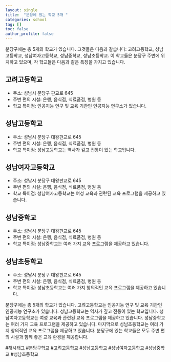 ```yaml
---
layout: single
title:  "분당에 있는 학교 5개 "
categories: school
tag: []
toc: false
author_profile: false
---
```

분당구에는 총 5개의 학교가 있습니다. 그것들은 다음과 같습니다: 고려고등학교, 성남고등학교, 성남여자고등학교, 성남중학교, 성남초등학교. 이 학교들은 분당구 주변에 위치하고 있으며, 각 학교들은 다음과 같은 특징을 가지고 있습니다.

## 고려고등학교

* 주소: 성남시 분당구 판교로 645
* 주변 편의 시설: 은행, 음식점, 식료품점, 병원 등
* 학교 특이점: 인공지능 연구 및 교육 기관인 인공지능 연구소가 있습니다.

## 성남고등학교

* 주소: 성남시 분당구 대왕판교로 645
* 주변 편의 시설: 은행, 음식점, 식료품점, 병원 등
* 학교 특이점: 성남고등학교는 역사가 깊고 전통이 있는 학교입니다.

## 성남여자고등학교

* 주소: 성남시 분당구 대왕판교로 645
* 주변 편의 시설: 은행, 음식점, 식료품점, 병원 등
* 학교 특이점: 성남여자고등학교는 여성 교육과 관련된 교육 프로그램을 제공하고 있습니다.

## 성남중학교

* 주소: 성남시 분당구 대왕판교로 645
* 주변 편의 시설: 은행, 음식점, 식료품점, 병원 등
* 학교 특이점: 성남중학교는 여러 가지 교육 프로그램을 제공하고 있습니다.

## 성남초등학교

* 주소: 성남시 분당구 대왕판교로 645
* 주변 편의 시설: 은행, 음식점, 식료품점, 병원 등
* 학교 특이점: 성남초등학교는 여러 가지 창의적인 교육 프로그램을 제공하고 있습니다.

분당구에는 총 5개의 학교가 있습니다. 고려고등학교는 인공지능 연구 및 교육 기관인 인공지능 연구소가 있습니다. 성남고등학교는 역사가 깊고 전통이 있는 학교입니다. 성남여자고등학교는 여성 교육과 관련된 교육 프로그램을 제공하고 있습니다. 성남중학교는 여러 가지 교육 프로그램을 제공하고 있습니다. 마지막으로 성남초등학교는 여러 가지 창의적인 교육 프로그램을 제공하고 있습니다. 분당구에 있는 학교들은 모두 주변 편의 시설과 함께 좋은 교육 환경을 제공합니다.

#해시태그
#분당구학교 #고려고등학교 #성남고등학교 #성남여자고등학교 #성남중학교 #성남초등학교